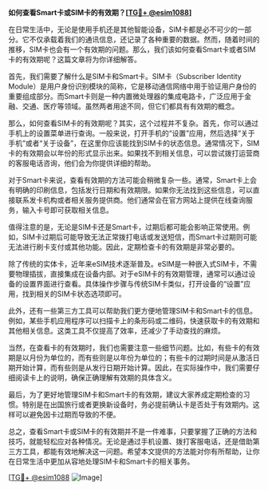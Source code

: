 **如何查看Smart卡或SIM卡的有效期？[[TG💪+ @esim1088](https://t.me/s/esim1088)]**

在日常生活中，无论是使用手机还是其他智能设备，SIM卡都是必不可少的一部分。它不仅承载着我们的通讯信息，还记录了各种重要的数据。然而，随着时间的推移，SIM卡也会有一个有效期的问题。那么，我们该如何查看Smart卡或者SIM卡的有效期呢？这篇文章将为你详细解答。

首先，我们需要了解什么是SIM卡和Smart卡。SIM卡（Subscriber Identity Module）是用户身份识别模块的简称，它是移动通信网络中用于验证用户身份的重要组成部分。而Smart卡则是一种内置微处理器的集成电路卡，广泛应用于金融、交通、医疗等领域。虽然两者用途不同，但它们都具有有效期的概念。

那么，如何查看SIM卡的有效期呢？其实，这个过程并不复杂。首先，你可以通过手机上的设置菜单进行查询。一般来说，打开手机的“设置”应用，然后选择“关于手机”或者“关于设备”，在这里你应该能找到SIM卡的状态信息。通常情况下，SIM卡的有效期会以年份的形式显示出来。如果找不到相关信息，可以尝试拨打运营商的客服电话咨询，他们会为你提供详细的帮助。

对于Smart卡来说，查看有效期的方法可能会稍微复杂一些。通常，Smart卡上会有明确的印刷信息，包括发行日期和有效期限。如果你无法找到这些信息，可以直接联系发卡机构或者相关服务提供商。他们通常会在官方网站上提供在线查询服务，输入卡号即可获取相关信息。

值得注意的是，无论是SIM卡还是Smart卡，过期后都可能会影响正常使用。例如，SIM卡过期后可能导致无法正常拨打电话或发送短信，而Smart卡过期则可能无法进行刷卡支付或其他功能。因此，定期检查卡的有效期是非常必要的。

除了传统的实体卡，近年来eSIM技术逐渐普及。eSIM是一种嵌入式SIM卡，不需要物理插拔，直接集成在设备内部。对于eSIM卡的有效期管理，通常可以通过设备的设置界面进行查看。具体操作步骤与传统SIM卡类似，打开设备的“设置”应用，找到相关的SIM卡状态选项即可。

此外，还有一些第三方工具可以帮助我们更方便地管理SIM卡和Smart卡的信息。例如，某些手机应用程序可以扫描卡上的条形码或二维码，快速获取卡的有效期和其他相关信息。这类工具不仅提高了效率，还减少了手动查找的麻烦。

当然，在查看卡的有效期时，我们也需要注意一些细节问题。比如，有些卡的有效期是以月份为单位的，而有些则是以年份为单位的；有些卡的过期时间是从激活日期开始计算，而有些则是从发行日期开始计算。因此，在实际操作中，我们需要仔细阅读卡上的说明，确保正确理解有效期的具体含义。

最后，为了更好地管理SIM卡和Smart卡的有效期，建议大家养成定期检查的习惯。特别是在出国旅行或者更换新设备时，务必提前确认卡是否处于有效期内。这样可以避免因卡过期而导致的不便。

总之，查看Smart卡或SIM卡的有效期并不是一件难事，只要掌握了正确的方法和技巧，就能轻松应对各种情况。无论是通过手机设置、拨打客服电话，还是借助第三方工具，都能有效地解决这一问题。希望本文提供的方法能对你有所帮助，让你在日常生活中更加从容地处理SIM卡和Smart卡的相关事务。

[[TG💪+ @esim1088](https://t.me/s/esim1088) ![Image](https://i.postimg.cc/4NQfJmqS/Snipaste-2025-05-13-00-14-12.png)]
